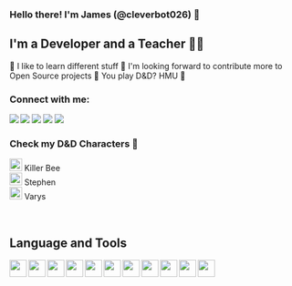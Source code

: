 ### Hello there! I'm James (@cleverbot026) 👋

## I'm a Developer and a Teacher 👨‍💻

📌 I like to learn different stuff
📌 I'm looking forward to contribute more to Open Source projects
📌 You play D&D? HMU 🤙

### Connect with me:

[<img align="left" src="https://img.icons8.com/ios-glyphs/30/000000/facebook-new.png"/>][facebook]
[<img src="https://img.icons8.com/ios-glyphs/30/000000/twitter.png"/>][twitter]
[<img src="https://img.icons8.com/ios-glyphs/30/000000/instagram-new.png"/>][instagram]
[<img src="https://img.icons8.com/ios-glyphs/30/000000/linkedin.png"/>][linkedin]
[<img src="https://img.icons8.com/ios-glyphs/30/000000/reddit.png"/>][reddit]

### Check my D&D Characters 🎲

[<img width="22px" src="https://img.icons8.com/color/48/000000/katana.png"/>][killerbee] Killer Bee 
<br/>
[<img width="22px" src="https://img.icons8.com/color/48/000000/illuminati-symbol.png"/>][stephen] Stephen
<br/>
[<img width="22px" src="https://img.icons8.com/color/48/000000/mage-staff.png"/>][varys] Varys

<br/>

## Language and Tools

[<img align="left" width="30px" src="https://img.icons8.com/color/48/000000/sublime-text.png"/>][sublime]
[<img align="left" width="30px" src="https://img.icons8.com/color/48/000000/html-5.png"/>][html5]
[<img align="left" width="30px" src="https://img.icons8.com/color/48/000000/css3.png"/>][css3]
[<img align="left" width="30px" src="https://img.icons8.com/color/48/000000/javascript.png"/>][js]
[<img align="left" width="30px" src="https://img.icons8.com/officel/40/000000/react.png"/>][reactjs]
[<img align="left" width="30px" src="https://img.icons8.com/color/48/000000/bootstrap.png"/>][boot]
[<img align="left" width="30px" src="https://img.icons8.com/offices/30/000000/php-logo.png"/>][php]
[<img align="left" width="30px" src="https://img.icons8.com/windows/32/000000/laravel.png"/>][laravel]
[<img align="left" width="30px" src="https://img.icons8.com/ios-filled/50/000000/mysql-logo.png"/>][mysql]
[<img align="left" width="30px" src="https://img.icons8.com/color/48/000000/git.png"/>][git]
[<img align="left" width="30px" src="https://img.icons8.com/ios-glyphs/30/000000/github.png"/>][github]

<br/>
<br/>

[killerbee]: https://ddb.ac/characters/26187755/aJmpqg
[varys]: https://ddb.ac/characters/26183754/P8egaU
[stephen]: https://ddb.ac/characters/26192620/J3MOaO

[facebook]: https://fb.me/james.labnao
[twitter]: https://www.twitter.com/jameslovenow
[instagram]: https://www.instagram.com/jameslovenow
[linkedin]: https://www.linkedin.com/in/jameslabnao
[reddit]: https://wwww.reddit.com/u/jameslovenow

[sublime]: https://www.sublimetext.com/
[html5]: https://www.w3schools.com/html/ 
[css3]: https://www.w3schools.com/css/
[js]: https://www.javascript.com/
[reactjs]: https://reactjs.org/
[boot]: https://getbootstrap.com/
[php]: https://www.php.net/
[laravel]: https://laravel.com/
[mysql]: https://www.mysql.com/
[git]: https://git-scm.com/
[github]: https://www.github.com/cleverbot026